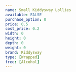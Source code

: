 ```yaml
---
name: Small Kiddysway Lollies
available: FALSE
purchase_option: 0
price: 0.5
cost_price: 0.2
width: 0
height: 0
depth: 0
weight: 0
brand: Kiddysway
type: [Wrapped]
free: [Alcohol]
---
```

